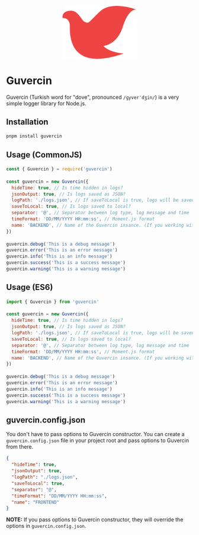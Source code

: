 <p align="center">
  <img src="https://github.com/guvercinjs/.github/blob/main/guvercin.svg" width="200">
</p>

# Guvercin

Guvercin (Turkish word for "dove", pronounced `/ɡyverˈdʒin/`) is a very simple logger library for Node.js.

## Installation

```bash
pnpm install guvercin
```

## Usage (CommonJS)

```javascript
const { Guvercin } = require('guvercin')

const guvercin = new Guvercin({
  hideTime: true, // Is time hidden in logs?
  jsonOutput: true, // Is logs saved as JSON?
  logPath: './logs.json', // If saveToLocal is true, logs will be saved to this path
  saveToLocal: true, // Is logs saved to local?
  separator: '@', // Separator between log type, log message and time
  timeFormat: 'DD/MM/YYYY HH:mm:ss', // Moment.js format
  name: 'BACKEND', // Name of the Guvercin insance. (If you working with more than one instance.)
})

guvercin.debug('This is a debug message')
guvercin.error('This is an error message')
guvercin.info('This is an info message')
guvercin.success('This is a success message')
guvercin.warning('This is a warning message')
```

## Usage (ES6)

```javascript
import { Guvercin } from 'guvercin'

const guvercin = new Guvercin({
  hideTime: true, // Is time hidden in logs?
  jsonOutput: true, // Is logs saved as JSON?
  logPath: './logs.json', // If saveToLocal is true, logs will be saved to this path
  saveToLocal: true, // Is logs saved to local?
  separator: '@', // Separator between log type, log message and time
  timeFormat: 'DD/MM/YYYY HH:mm:ss', // Moment.js format
  name: 'BACKEND', // Name of the Guvercin insance. (If you working with more than one instance.)
})

guvercin.debug('This is a debug message')
guvercin.error('This is an error message')
guvercin.info('This is an info message')
guvercin.success('This is a success message')
guvercin.warning('This is a warning message')
```

## guvercin.config.json

You don't have to pass options to Guvercin constructor. You can create a `guvercin.config.json` file in your project root and pass options to Guvercin from there.

```json
{
  "hideTime": true,
  "jsonOutput": true,
  "logPath": "./logs.json",
  "saveToLocal": true,
  "separator": "@",
  "timeFormat": "DD/MM/YYYY HH:mm:ss",
  "name": "FRONTEND"
}
```

**NOTE:** If you pass options to Guvercin constructor, they will override the options in `guvercin.config.json`.

